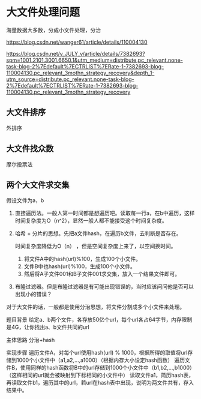 # 大文件处理问题

海量数据大多数，分成小文件处理，分治

https://blog.csdn.net/wanger61/article/details/110004130

https://blog.csdn.net/v_JULY_v/article/details/7382693?spm=1001.2101.3001.6650.1&utm_medium=distribute.pc_relevant.none-task-blog-2%7Edefault%7ECTRLIST%7ERate-1-7382693-blog-110004130.pc_relevant_3mothn_strategy_recovery&depth_1-utm_source=distribute.pc_relevant.none-task-blog-2%7Edefault%7ECTRLIST%7ERate-1-7382693-blog-110004130.pc_relevant_3mothn_strategy_recovery



## 大文件排序

外排序



## 大文件找众数

摩尔投票法



## 两个大文件求交集

假设文件为a，b 

1. 直接遍历法。一般人第一时间都是想遍历吧。读取每一行a，在b中遍历，这样时间复杂度为O（n^2），显然一般人都不能接受这个时间复杂度。 

2. 哈希 + 分片的思想。先把a文件hash，在遍历b文件，去判断是否存在。

   时间复杂度降低为O（n） ，但是空间复杂度上来了，以空间换时间。 

   1. 将文件A中的hash(url)%100，生成100个小文件。
   2. 文件B中也hash(url)%100，生成100个小文件。
   3. 然后将A子文件001和B子文件001求交集，放入一个结果文件即可。

3. 布隆过滤器。但是布隆过滤器是有可能出现错误的，当时应该问问他是否可以出现小的错误？

对于大文件的话，一般都是使用分治思想，将文件分割成多个小文件来处理。




题目背景
给定a、b两个文件，各存放50亿个url，每个url各占64字节，内存限制是4G，让你找出a、b文件共同的url

主体思路
分治+hash

实现步骤
遍历文件A，对每个url使用hash(url) % 1000，根据所得的取值将url存储到1000个小文件中（a1,a2,…,a1000）（根据内存大小设定hash函数）
遍历文件B，使用同样的hash函数将B中的url存储到1000个小文件中（b1,b2,…,b1000）（这样相同的url就会被映射到下标相同的小文件中）
读取文件a1，简历hash表，再读取文件b1，遍历其中的url，若url在hash表中出现，说明为两文件共有，存入结果中。